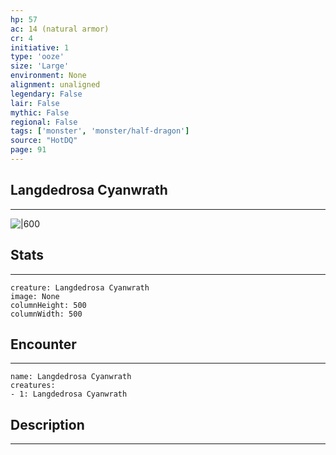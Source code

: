 ```yaml
---
hp: 57
ac: 14 (natural armor)
cr: 4
initiative: 1
type: 'ooze'    
size: 'Large'
environment: None
alignment: unaligned
legendary: False
lair: False
mythic: False
regional: False
tags: ['monster', 'monster/half-dragon']
source: "HotDQ"
page: 91
---
```


## Langdedrosa Cyanwrath
---

![|600](D:/Program%20Files/5e.tools/img/bestiary/HotDQ/Langdedrosa%20Cyanwrath.jpg)

## Stats
---

```statblock
creature: Langdedrosa Cyanwrath
image: None
columnHeight: 500
columnWidth: 500
```

## Encounter
---

```encounter-table
name: Langdedrosa Cyanwrath
creatures:
- 1: Langdedrosa Cyanwrath
```

## Description
---




